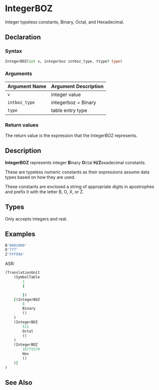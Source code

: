 # IntegerBOZ

Integer typeless constants, Binary, Octal, and Hexadecimal.

## Declaration

### Syntax

```fortran
IntegerBOZ(int v, integerboz intboz_type, ttype? type)
```

### Arguments

| Argument Name | Argument Description |
|---------------|----------------------|
| `v`           | integer value |
| `intboz_type` | integerboz = Binary | Hex | Octal |
| `type`        | table entry type |

### Return values

The return value is the expression that the IntegerBOZ represents.

## Description

**IntegerBOZ** represents integer **B**inary **O**ctal **H/Z**exadecimal
constants.

These are typeless numeric constants as their expressions assume data types
based on how they are used.

These constants are enclosed a string of appropriate digits in apostrophes and
prefix it with the letter B, O, X, or Z.

## Types

Only accepts integers and real.

## Examples

```fortran
B'0001000'
O'777'
Z'FFF99A'
```

ASR:

```fortran
(TranslationUnit
    (SymbolTable
        1
        {

        })
    [(IntegerBOZ
        8
        Binary
        ()
    )
    (IntegerBOZ
        511
        Octal
        ()
    )
    (IntegerBOZ
        16775578
        Hex
        ()
    )]
)

```

## See Also

